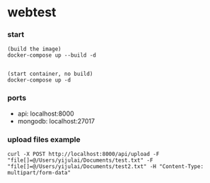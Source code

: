 # webtest


### start

```
(build the image)
docker-compose up --build -d


(start container, no build)
docker-compose up -d
```

### ports

+ api: localhost:8000
+ mongodb: localhost:27017


### upload files example
```
curl -X POST http://localhost:8000/api/upload -F "file[]=@/Users/yijulai/Documents/test.txt" -F "file[]=@/Users/yijulai/Documents/test2.txt" -H "Content-Type: multipart/form-data"
```
